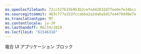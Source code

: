```yaml
---
ms.openlocfilehash: 72cc527b15b953b2cefe442832d7fee0e7e34bcc
ms.sourcegitcommit: 483c777a1537ccab6a2a2da6a5d1fe4470dd0e7e
ms.translationtype: MT
ms.contentlocale: ja-JP
ms.lasthandoff: 06/19/2019
ms.locfileid: "61546318"
---
```

複合 UI アプリケーション ブロック